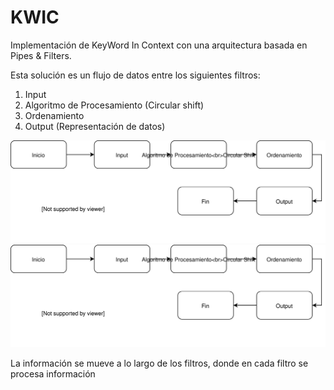 # KWIC
Implementación de KeyWord In Context con una arquitectura basada en Pipes & Filters.

Esta solución es un flujo de datos entre los siguientes filtros:

1. Input 
2. Algoritmo de Procesamiento (Circular shift)
3. Ordenamiento 
4. Output (Representación de datos)

![Alt text](./Pipeline.svg)
<img src="./Pipeline.svg">

La información se mueve a lo largo de los filtros, donde en cada filtro se procesa información
